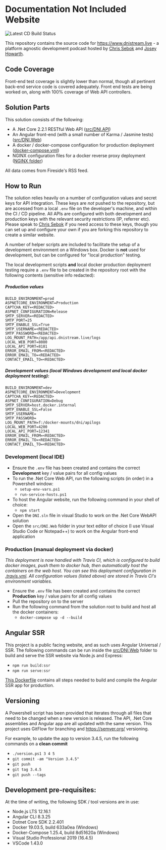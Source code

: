 # Documentation Not Included Website

![Latest CD Build Status](https://github.com/DNIStream/dni.website/workflows/DNI%20Stream%20Website%20CD%20Build/badge.svg)

This repository contains the source code for https://www.dnistream.live - a platform agnostic development podcast hosted by [Chris Sebok](https://github.com/Bidthedog) and [Josey Howarth](https://github.com/sudomistress).

## Code Coverage

Front-end test coverage is slightly lower than normal, though all pertinent back-end service code is covered adequately. Front end tests are being worked on, along with 100% coverage of Web API controllers.

## Solution Parts

This solution consists of the following:

* A .Net Core 2.2.1 RESTful Web API ([src/DNI.API](src/DNI.API))
* An Angular front-end (with a small number of Karma / Jasmine tests) ([src/DNI.Web](src/DNI.Web))
* A docker / docker-compose configuration for production deployment ([docker-compose.yml](docker-compose.yml))
* NGINX configuration files for a docker reverse proxy deployment ([NGINX folder](nginx))

All data comes from Fireside's RSS feed.

## How to Run

The solution relies heavily on a number of configuration values and secret keys for API integration. These keys are *not* pushed to the repository, but are accessed from a local `.env` file on the developer's machine, and within the CI / CD pipeline. All APIs are configured with both development and production keys with the relevant security restrictions (IP, referrer etc). Please speak to [Chris Sebok](https://github.com/Bidthedog) if you need access to these keys, though you can set up and configure your own if you are forking this repository to create a similar website.

A number of helper scripts are included to facilitate the setup of a development environment on a Windows box. Docker is **not** used for development, but can be configured for "local production" testing.

The local development scripts **and** local docker production deployment testing require a `.env` file to be created in the repository root with the following contents (sensitive info redacted):

##### Production values
```
BUILD_ENVIRONMENT=prod
ASPNETCORE_ENVIRONMENT=Production
CAPTCHA_KEY=<REDACTED>
ASPNET_CONFIGURATION=Release
SMTP_SERVER=<REDACTED>
SMTP_PORT=25
SMTP_ENABLE_SSL=True
SMTP_USERNAME=<REDACTED>
SMTP_PASSWORD=<REDACTED>
LOG_MOUNT_PATH=/app/api.dnistream.live/logs
LOCAL_WEB_PORT=8080
LOCAL_API_PORT=8181
ERROR_EMAIL_FROM=<REDACTED>
ERROR_EMAIL_TO=<REDACTED>
CONTACT_EMAIL_TO=<REDACTED>
```
##### Development values (local Windows development and local docker deployment testing):
```
BUILD_ENVIRONMENT=dev
ASPNETCORE_ENVIRONMENT=Development
CAPTCHA_KEY=<REDACTED>
ASPNET_CONFIGURATION=Debug
SMTP_SERVER=host.docker.internal
SMTP_ENABLE_SSL=False
SMTP_USERNAME=
SMTP_PASSWORD=
LOG_MOUNT_PATH=f:/docker-mounts/dni/apilogs
LOCAL_WEB_PORT=4200
LOCAL_API_PORT=12341
ERROR_EMAIL_FROM=<REDACTED>
ERROR_EMAIL_TO=<REDACTED>
CONTACT_EMAIL_TO=<REDACTED>
```

### Development (local IDE)

* Ensure the `.env` file has been created and contains the correct **Development** key / value pairs for all config values
* To run the .Net Core Web API, run the following scripts (in order) in a Powershell window:
    * `setup-env-vars.ps1`
    * `run-service-hosts.ps1`
* To host the Angular website, run the following command in your shell of choice:
    * `npm start`
* Open the `DNI.sln` file in visual Studio to work on the .Net Core WebAPI solution
* Open the `src/DNI.Web` folder in your text editor of choice (I use Visual Studio Code or Notepad++) to work on the Angular front-end application

### Production (manual deployment via docker)

*This deployment is now handled with Travis CI, which is configured to build docker images, push them to docker hub, then automatically host the containers on the web host. You can see this deployment configuration in [.travis.yml](travis.yml). All configuration values (listed above) are stored in Travis CI's environment variables.*

* Ensure the `.env` file has been created and contains the correct **Production** key / value pairs for all config values
* Pull the repository on to the server
* Run the following command from the solution root to build and host all the docker containers:
    * `docker-compose up -d --build`

## Angular SSR

This project is a public facing website, and as such uses Angular Universal / SSR. The following commands can be run inside the [src/DNI.Web](src/DNI.Web) folder to build and serve the SSR website via Node.js and Express:

* `npm run build:ssr`
* `npm run serve:ssr`

[This Dockerfile](src/DNI.Web/Dockerfile) contains all steps needed to build and compile the Angular SSR app for production.

## Versioning

A Powershell script has been provided that iterates through all files that need to be changed when a new version is released. The API, .Net Core assemblies and Angular app are all updated with the same version. This project uses GitFlow for branching and https://semver.org/ versioning.

For example, to update the app to version 3.4.5, run the following commands on a **clean commit**

* `./version.ps1 3 4 5`
* `git commit -am "Version 3.4.5"`
* `git push`
* `git tag 3.4.5`
* `git push --tags`

## Development pre-requisites:

At the time of writing, the following SDK / tool versions are in use:

* Node.js LTS 12.16.1
* Angular CLI 8.3.25
* Dotnet Core SDK 2.2.401
* Docker 19.03.5, build 633a0ea (Windows)
* Docker-Compose 1.25.4, build 8d51620a (Windows)
* Visual Studio Professional 2019 (16.4.5)
* VSCode 1.43.0
